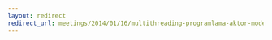 ```yaml
---
layout: redirect
redirect_url: meetings/2014/01/16/multithreading-programlama-aktor-modeli
---
```


